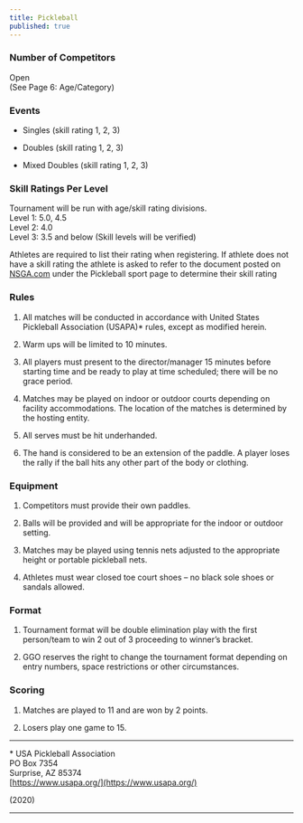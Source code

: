 ```yaml
---
title: Pickleball
published: true
---
```

### Number of Competitors

Open  
(See Page 6: Age/Category)

### Events

*   Singles (skill rating 1, 2, 3)
    
*   Doubles (skill rating 1, 2, 3)
    
*   Mixed Doubles (skill rating 1, 2, 3)
    

### Skill Ratings Per Level

Tournament will be run with age/skill rating divisions.  
Level 1: 5.0, 4.5  
Level 2: 4.0  
Level 3: 3.5 and below (Skill levels will be verified)

Athletes are required to list their rating when registering. If athlete does not have a skill rating the athlete is asked to refer to the document posted on [NSGA.com](http://NSGA.com) under the Pickleball sport page to determine their skill rating

### Rules

1.  All matches will be conducted in accordance with United States Pickleball Association (USAPA)\* rules, except as modified herein.
    
2.  Warm ups will be limited to 10 minutes.
    
3.  All players must present to the director/manager 15 minutes before starting time and be ready to play at time scheduled; there will be no grace period.
    
4.  Matches may be played on indoor or outdoor courts depending on facility accommodations. The location of the matches is determined by the hosting entity.
    
5.  All serves must be hit underhanded.
    
6.  The hand is considered to be an extension of the paddle. A player loses the rally if the ball hits any other part of the body or clothing.
    

### Equipment

1.  Competitors must provide their own paddles.
    
2.  Balls will be provided and will be appropriate for the indoor or outdoor setting.
    
3.  Matches may be played using tennis nets adjusted to the appropriate height or portable pickleball nets.
    
4.  Athletes must wear closed toe court shoes – no black sole shoes or sandals allowed.
    

### Format

1.  Tournament format will be double elimination play with the first person/team to win 2 out of 3 proceeding to winner’s bracket.
    
2.  GGO reserves the right to change the tournament format depending on entry numbers, space restrictions or other circumstances.
    

### Scoring

1.  Matches are played to 11 and are won by 2 points.
    
2.  Losers play one game to 15.
    

* * *

\* USA Pickleball Association  
PO Box 7354  
Surprise, AZ 85374  
[https://www.usapa.org/](https://www.usapa.org/)

(2020)

* * *